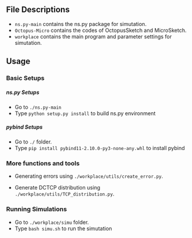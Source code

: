 ## File Descriptions

- `ns.py-main` contains the ns.py package for simutation.
- `Octopus-Micro` contains the codes of OctopusSketch and MicroSketch.
- `workplace` contains the main program and parameter settings for simutation.

## Usage
### Basic Setups
##### ns.py Setups
- Go to `./ns.py-main`
- Type `python setup.py install` to build ns.py environment


##### pybind Setups
- Go to `./` folder.
- Type `pip install pybind11-2.10.0-py3-none-any.whl` to install pybind

### More functions and tools

- Generating errors using `./workplace/utils/create_error.py`.

- Generate DCTCP distribution using `./workplace/utils/TCP_distribution.py`. 
	

### Running Simulations
- Go to `./workplace/simu` folder.
- Type `bash simu.sh` to run the simutation
